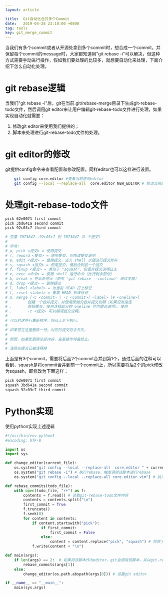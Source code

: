 ```yaml
---
layout: article

title:  Git自动化合并多个Commit
date:   2019-04-28 23:10:00 +0800
tag: tools
key: git_merge_commit
---
```


当我们有多个commit或者从开源处拿到多个commit时，想合成一个commit，并保留每个commit的message时，大家都知道用"git rebase -i"可以解决，但这种方式需要手动进行操作，假如我们要处理的比较多，就想要自动化来处理，下面介绍下怎么自动化处理。

# git rebase逻辑

当我们"git rebase -i"后，git在当前.git/rebase-merge目录下生成git-rebase-todo文件，然后调用git editor来让用户编辑git-rebase-todo文件进行处理，如果实现自动化就需要：
1. 修改git editor来使用我们提供的；
2. 脚本来处理进行git-rebase-todo文件的处理。

# git editor的修改

git提供config命令来查看配置和修改配置，同样editor也可以这样进行设置。
```bash
    git config core.editor #查看当前使用editor
    git config --local --replace-all  core.editor NEW_EDITOR # 修改当前的仓库的editor为NEW_EDITOR
```

# 处理git-rebase-todo文件

```bash
pick 62e0071 first commit
pick 3bd641a second commit
pick 92c03c7 third commit

# 变基 7073047..92c03c7 到 7073047（3 个提交）
#
# 命令:
# p, pick <提交> = 使用提交
# r, reword <提交> = 使用提交，但修改提交说明
# e, edit <提交> = 使用提交，进入 shell 以便进行提交修补
# s, squash <提交> = 使用提交，但融合到前一个提交
# f, fixup <提交> = 类似于 "squash"，但丢弃提交说明日志
# x, exec <命令> = 使用 shell 运行命令（此行剩余部分）
# b, break = 在此处停止（使用 'git rebase --continue' 继续变基）
# d, drop <提交> = 删除提交
# l, label <label> = 为当前 HEAD 打上标记
# t, reset <label> = 重置 HEAD 到该标记
# m, merge [-C <commit> | -c <commit>] <label> [# <oneline>]
# .       创建一个合并提交，并使用原始的合并提交说明（如果没有指定
# .       原始提交，使用注释部分的 oneline 作为提交说明）。使用
# .       -c <提交> 可以编辑提交说明。
#
# 可以对这些行重新排序，将从上至下执行。
#
# 如果您在这里删除一行，对应的提交将会丢失。
#
# 然而，如果您删除全部内容，变基操作将会终止。
#
# 注意空提交已被注释掉
```
上面是有3个commit，需要将后面2个commit合并到第1个，通过后面的注释可以看到，squash是将commit合并到前一个commit上，所以需要将后2个的pick修改为squash，即修改为下面这样：
```bash
pick 62e0071 first commit
squash 3bd641a second commit
squash 92c03c7 third commit
```

# Python实现

使用python实现上述逻辑
```python
#!/usr/bin/env python3
#encoding: UTF-8

import os
import sys

def change_editor(current_file):
    os.system("git config --local --replace-all  core.editor " + current_file) # 将当前脚本设置为editor
    os.system("git rebase -i") # 执行rebase，触发调用该脚本进行rebase
    os.system("git config --local --replace-all core.editor vim") # 执行完后将editor设置回vim

def rebase_commits(todo_file):
    with open(todo_file, "r+") as f:
        contents = f.read() # 读取git-rebase-todo文件内容
        contents = contents.split("\n")
        first_commit = True
        f.truncate()
        f.seek(0)
        for content in contents:
            if content.startswith("pick"):
                if first_commit:
                    first_commit = False
                else:
                    content = content.replace("pick", "squash") # 将除了地一个pick修改为squash
            f.write(content + "\n")

def main(args):
    if len(args) == 2:  # 如果将该脚本作为editor，git会调用该脚本，并以git-rebase-todo文件作为第2个参数
        rebase_commits(args[1])
    else:
        change_editor(os.path.abspath(args[0])) # 设置git editor

if __name__ == "__main__":
    main(sys.argv)

```